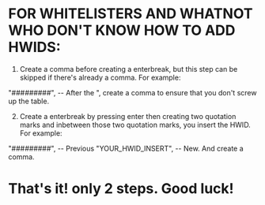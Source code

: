 # FOR WHITELISTERS AND WHATNOT WHO DON'T KNOW HOW TO ADD HWIDS:

1. Create a comma before creating a enterbreak, but this step can be skipped if there's already a comma. For example:

"###_###_###", -- After the ", create a comma to ensure that you don't screw up the table.

2. Create a enterbreak by pressing enter then creating two quotation marks and inbetween those two quotation marks, you insert the HWID. For example:

"###_###_###", -- Previous
"YOUR_HWID_INSERT", -- New. And create a comma.

# That's it! only 2 steps. Good luck!
